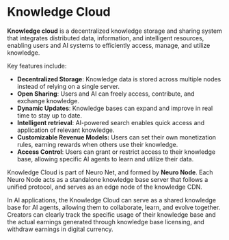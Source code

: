 # Knowledge Cloud

**Knowledge cloud** is a decentralized knowledge storage and sharing system that integrates distributed data, information, and intelligent resources, enabling users and AI systems to efficiently access, manage, and utilize knowledge.&#x20;

Key features include:

* **Decentralized Storage**: Knowledge data is stored across multiple nodes instead of relying on a single server.
* **Open Sharing**: Users and AI can freely access, contribute, and exchange knowledge.
* **Dynamic Updates**: Knowledge bases can expand and improve in real time to stay up to date.
* **Intelligent retrieval**: AI-powered search enables quick access and application of relevant knowledge.
* **Customizable Revenue Models:** Users can set their own monetization rules, earning rewards when others use their knowledge.
* **Access Control**: Users can grant or restrict access to their knowledge base, allowing specific AI agents to learn and utilize their data.

Knowledge Cloud is part of Neuro Net, and formed by **Neuro Node**. Each Neuro Node acts as a standalone knowledge base server that follows a unified protocol, and serves as an edge node of the knowledge CDN.&#x20;

In AI applications, the Knowledge Cloud can serve as a shared knowledge base for AI agents, allowing them to collaborate, learn, and evolve together. Creators can clearly track the specific usage of their knowledge base and the actual earnings generated through knowledge base licensing, and withdraw earnings in digital currency.
